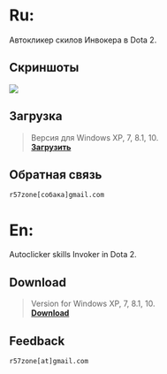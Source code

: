 # Ru:
Автокликер скилов Инвокера в Dota 2. 
## Скриншоты
![](https://user-images.githubusercontent.com/9499881/26941618-2cf55c3e-4c90-11e7-8c0f-8ebcb26d8a02.png)
## Загрузка
>Версия для Windows XP, 7, 8.1, 10.<br>
**[Загрузить](https://github.com/r57zone/Dota2-Invoker-NumPad/releases)**<br>
## Обратная связь
`r57zone[собака]gmail.com`

# En:
Autoclicker skills Invoker in Dota 2.
## Download
>Version for Windows XP, 7, 8.1, 10.<br>
**[Download](https://github.com/r57zone/Dota2-Invoker-NumPad/releases)**<br>
## Feedback
`r57zone[at]gmail.com`
